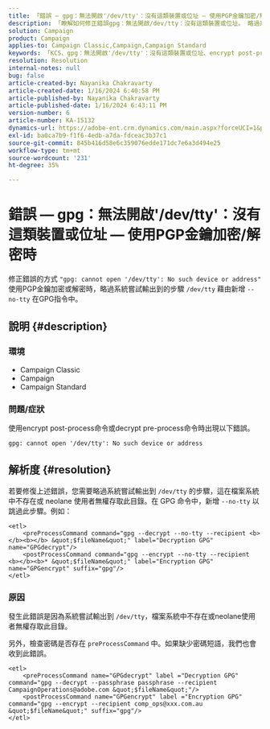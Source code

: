 ```yaml
---
title: 「錯誤 — gpg：無法開啟'/dev/tty'：沒有這類裝置或位址 — 使用PGP金鑰加密/解密時」
description: 「瞭解如何修正錯誤gpg：無法開啟/dev/tty：沒有這類裝置或位址。 略過系統嘗試輸出到/dev/tty的步驟。
solution: Campaign
product: Campaign
applies-to: Campaign Classic,Campaign,Campaign Standard
keywords: 「KCS、gpg：無法開啟'/dev/tty'：沒有這類裝置或位址、encrypt post-process命令、decrypt pre-process命令」
resolution: Resolution
internal-notes: null
bug: false
article-created-by: Nayanika Chakravarty
article-created-date: 1/16/2024 6:40:58 PM
article-published-by: Nayanika Chakravarty
article-published-date: 1/16/2024 6:43:11 PM
version-number: 6
article-number: KA-15132
dynamics-url: https://adobe-ent.crm.dynamics.com/main.aspx?forceUCI=1&pagetype=entityrecord&etn=knowledgearticle&id=3fdbbbc8-9eb4-ee11-a569-6045bd006a22
exl-id: ba0ca7b9-f1f6-4edb-a7da-fdceac3b37c1
source-git-commit: 845b416d58e6c359076edde171dc7e6a3d494e25
workflow-type: tm+mt
source-wordcount: '231'
ht-degree: 35%

---
```


# 錯誤 — gpg：無法開啟&#39;/dev/tty&#39;：沒有這類裝置或位址 — 使用PGP金鑰加密/解密時


修正錯誤的方式 `"gpg: cannot open '/dev/tty': No such device or address"` 使用PGP金鑰加密或解密時，略過系統嘗試輸出到的步驟 `/dev/tty` 藉由新增 `--no-tty`  在GPG指令中。

## 說明 {#description}


### <b>環境</b>

- Campaign Classic
- Campaign
- Campaign Standard




### <b>問題/症狀</b>

使用encrypt post-process命令或decrypt pre-process命令時出現以下錯誤。


```
gpg: cannot open '/dev/tty': No such device or address
```





## 解析度 {#resolution}


若要修復上述錯誤，您需要略過系統嘗試輸出到 `/dev/tty` 的步驟，這在檔案系統中不存在或 neolane 使用者無權存取此目錄。在 GPG 命令中，新增 `--no-tty` 以跳過此步驟。例如：


```
<etl>
    <preProcessCommand command="gpg --decrypt --no-tty --recipient <b></b><b></b> &quot;$fileName&quot;" label="Decryption GPG" name="GPGdecrypt"/>
    <postProcessCommand command="gpg --encrypt --no-tty --recipient <b></b><b>* &quot;$fileName&quot;" label="Encryption GPG" name="GPGencrypt" suffix="gpg"/>
</etl>
```


### 原因

發生此錯誤是因為系統嘗試輸出到 `/dev/tty`，檔案系統中不存在或neolane使用者無權存取此目錄。

另外，檢查密碼是否存在 `preProcessCommand` 中。如果缺少密碼短語，我們也會收到此錯誤。


```
<etl>
    <preProcessCommand name="GPGdecrypt" label ="Decryption GPG" command="gpg --decrypt --passphrase passphrase --recipient CampaignOperations@adobe.com &quot;$fileName&quot;"/>
    <postProcessCommand name="GPGencrypt" label ="Encryption GPG" command="gpg --encrypt --recipient comp_ops@xxx.com.au &quot;$fileName&quot;" suffix="gpg"/>
</etl>
```
